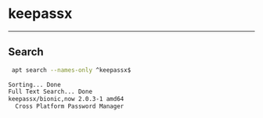 # keepassx

---

## Search
````sh
 apt search --names-only ^keepassx$
 
Sorting... Done
Full Text Search... Done
keepassx/bionic,now 2.0.3-1 amd64
  Cross Platform Password Manager
````
